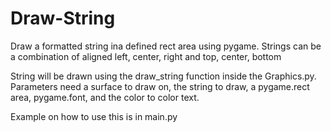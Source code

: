# Draw-String
Draw a formatted string ina  defined rect area using pygame.
Strings can be a combination of aligned left, center, right and top, center, bottom

String will be drawn using the draw_string function inside the Graphics.py. Parameters need a surface to draw on, the string to draw, a pygame.rect area, pygame.font, and the color to color text.

Example on how to use this is in main.py
